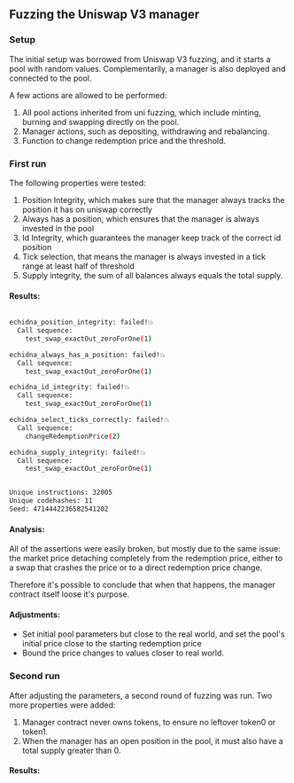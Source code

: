 ## Fuzzing the Uniswap V3 manager

### Setup

The initial setup was borrowed from Uniswap V3 fuzzing, and it starts a pool with random values. Complementarily, a manager is also deployed and connected to the pool.

A few actions are allowed to be performed:

1. All pool actions inherited from uni fuzzing, which include minting, burning and swapping directly on the pool.
2. Manager actions, such as depositing, withdrawing and rebalancing.
3. Function to change redemption price and the threshold.

### First run

The following properties were tested:

1. Position Integrity, which makes sure that the manager always tracks the position it has on uniswap correctly
2. Always has a position, which ensures that the manager is always invested in the pool
3. Id Integrity, which guarantees the manager keep track of the correct id position
4. Tick selection, that means the manager is always invested in a tick range at least half of threshold
5. Supply integrity, the sum of all balances always equals the total supply.

#### Results:

```bash

echidna_position_integrity: failed!💥
  Call sequence:
    test_swap_exactOut_zeroForOne(1)

echidna_always_has_a_position: failed!💥
  Call sequence:
    test_swap_exactOut_zeroForOne(1)

echidna_id_integrity: failed!💥
  Call sequence:
    test_swap_exactOut_zeroForOne(1)

echidna_select_ticks_correctly: failed!💥
  Call sequence:
    changeRedemptionPrice(2)

echidna_supply_integrity: failed!💥
  Call sequence:
    test_swap_exactOut_zeroForOne(1)


Unique instructions: 32005
Unique codehashes: 11
Seed: 4714442236582541202
```

#### Analysis:

All of the assertions were easily broken, but mostly due to the same issue: the market price detaching completely from the redemption price, either to a swap that crashes the price or to a direct redemption price change.

Therefore it's possible to conclude that when that happens, the manager contract itself loose it's purpose.

#### Adjustments:

-   Set initial pool parameters but close to the real world, and set the pool's initial price close to the starting redemption price
-   Bound the price changes to values closer to real world.

### Second run

After adjusting the parameters, a second round of fuzzing was run. Two more properties were added:

1. Manager contract never owns tokens, to ensure no leftover token0 or token1.
2. When the manager has an open position in the pool, it must also have a total supply greater than 0.

#### Results:
